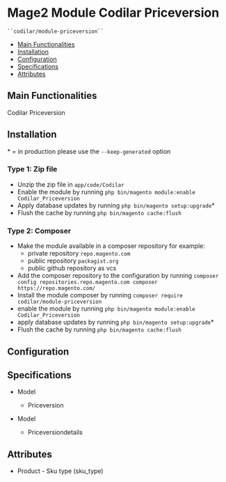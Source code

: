 # Mage2 Module Codilar Priceversion

    ``codilar/module-priceversion``

 - [Main Functionalities](#markdown-header-main-functionalities)
 - [Installation](#markdown-header-installation)
 - [Configuration](#markdown-header-configuration)
 - [Specifications](#markdown-header-specifications)
 - [Attributes](#markdown-header-attributes)


## Main Functionalities
Codilar Priceversion

## Installation
\* = in production please use the `--keep-generated` option

### Type 1: Zip file

 - Unzip the zip file in `app/code/Codilar`
 - Enable the module by running `php bin/magento module:enable Codilar_Priceversion`
 - Apply database updates by running `php bin/magento setup:upgrade`\*
 - Flush the cache by running `php bin/magento cache:flush`

### Type 2: Composer

 - Make the module available in a composer repository for example:
    - private repository `repo.magento.com`
    - public repository `packagist.org`
    - public github repository as vcs
 - Add the composer repository to the configuration by running `composer config repositories.repo.magento.com composer https://repo.magento.com/`
 - Install the module composer by running `composer require codilar/module-priceversion`
 - enable the module by running `php bin/magento module:enable Codilar_Priceversion`
 - apply database updates by running `php bin/magento setup:upgrade`\*
 - Flush the cache by running `php bin/magento cache:flush`


## Configuration




## Specifications

 - Model
	- Priceversion

 - Model
	- Priceversiondetails


## Attributes

 - Product - Sku type (sku_type)

